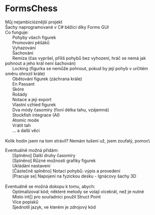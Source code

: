 # FormsChess
Můj nejambicióznější projekt  
Šachy naprogramované v C# běžící díky Forms GUI  
 Co funguje:  
  &nbsp;&nbsp;&nbsp;&nbsp;&nbsp;&nbsp;Pohyby všech figurek\
  &nbsp;&nbsp;&nbsp;&nbsp;&nbsp;&nbsp;Promování pěšáků\
  &nbsp;&nbsp;&nbsp;&nbsp;&nbsp;&nbsp;Vyhazování\
  &nbsp;&nbsp;&nbsp;&nbsp;&nbsp;&nbsp;Šachování\
  &nbsp;&nbsp;&nbsp;&nbsp;&nbsp;&nbsp;Remíza (čas vypršel, příliš pohybů bez vyhození, hráč se nemá jak pohnout a jeho král není šachován)\
  &nbsp;&nbsp;&nbsp;&nbsp;&nbsp;&nbsp;Locking (figurka se nemůže pohnout, pokud by její pohyb v určitém směru ohrozil krále)\
  &nbsp;&nbsp;&nbsp;&nbsp;&nbsp;&nbsp;Obětování figurek (záchrana krále)\
  &nbsp;&nbsp;&nbsp;&nbsp;&nbsp;&nbsp;En Passant\
  &nbsp;&nbsp;&nbsp;&nbsp;&nbsp;&nbsp;Skóre\
  &nbsp;&nbsp;&nbsp;&nbsp;&nbsp;&nbsp;Rošády\
  &nbsp;&nbsp;&nbsp;&nbsp;&nbsp;&nbsp;Notace a její export\
  &nbsp;&nbsp;&nbsp;&nbsp;&nbsp;&nbsp;Vlastní vzhled figurek\
  &nbsp;&nbsp;&nbsp;&nbsp;&nbsp;&nbsp;Dva módy časomíry (fixní délka tahu, vzájemná)\
  &nbsp;&nbsp;&nbsp;&nbsp;&nbsp;&nbsp;Stockfish integrace (AI)\
  &nbsp;&nbsp;&nbsp;&nbsp;&nbsp;&nbsp;Atomic mode\
  &nbsp;&nbsp;&nbsp;&nbsp;&nbsp;&nbsp;Vrátit tah\
  &nbsp;&nbsp;&nbsp;&nbsp;&nbsp;&nbsp;... a další věci\
\
Kolik hodin jsem na tom strávil? Nemám tušení už, jsem zoufalý, pomoc\

Eventuálně možná přidám:\
&nbsp;&nbsp;&nbsp;&nbsp;&nbsp;&nbsp;[Splněno] Další druhy časomíry\
&nbsp;&nbsp;&nbsp;&nbsp;&nbsp;&nbsp;[Splněno] Různé možnosti grafiky figurek\
&nbsp;&nbsp;&nbsp;&nbsp;&nbsp;&nbsp;Ukládání nastavení\
&nbsp;&nbsp;&nbsp;&nbsp;&nbsp;&nbsp;[Částečně splněno] Notaci pohybů: výpis a provedení\
&nbsp;&nbsp;&nbsp;&nbsp;&nbsp;&nbsp;[Pracuje se] Napojení na fyzickou desku - Ignácovy šachy 3D\
\
Eventuálně se možná dokopu k tomu, abych:\
&nbsp;&nbsp;&nbsp;&nbsp;&nbsp;&nbsp;Optimalizoval kód; některé metody se volají vícekrát, než je nutné\
&nbsp;&nbsp;&nbsp;&nbsp;&nbsp;&nbsp;Místo int[] pro souřadnici použil Struct Point\
&nbsp;&nbsp;&nbsp;&nbsp;&nbsp;&nbsp;Více popisků\
&nbsp;&nbsp;&nbsp;&nbsp;&nbsp;&nbsp;Sjednotil jazyk, ve kterém je zdrojový kód
